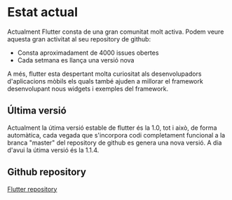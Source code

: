 <!-- TITLE: Estat Actual -->

# Estat actual

Actualment Flutter consta de una gran comunitat molt activa. Podem veure aquesta gran activitat al seu repository de github:
- Consta aproximadament de 4000 issues obertes
- Cada setmana es llança una versió nova

A més, flutter esta despertant molta curiositat als desenvolupadors d'aplicacions mòbils els quals també ajuden a millorar el framework desenvolupant nous widgets i exemples del framework.

## Última versió

Actualment la útima versió estable de flutter és la 1.0, tot i això, de forma automàtica, cada vegada que s'incorpora codi completament funcional a la branca "master" del repository de github es genera una nova versió. A dia d'avui la útima versió és la 1.1.4.

## Github repository

[Flutter repository](https://github.com/flutter/flutter)
